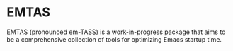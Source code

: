 # EMTAS

EMTAS (pronounced em-TASS) is a work-in-progress package that aims to
be a comprehensive collection of tools for optimizing Emacs startup
time.
